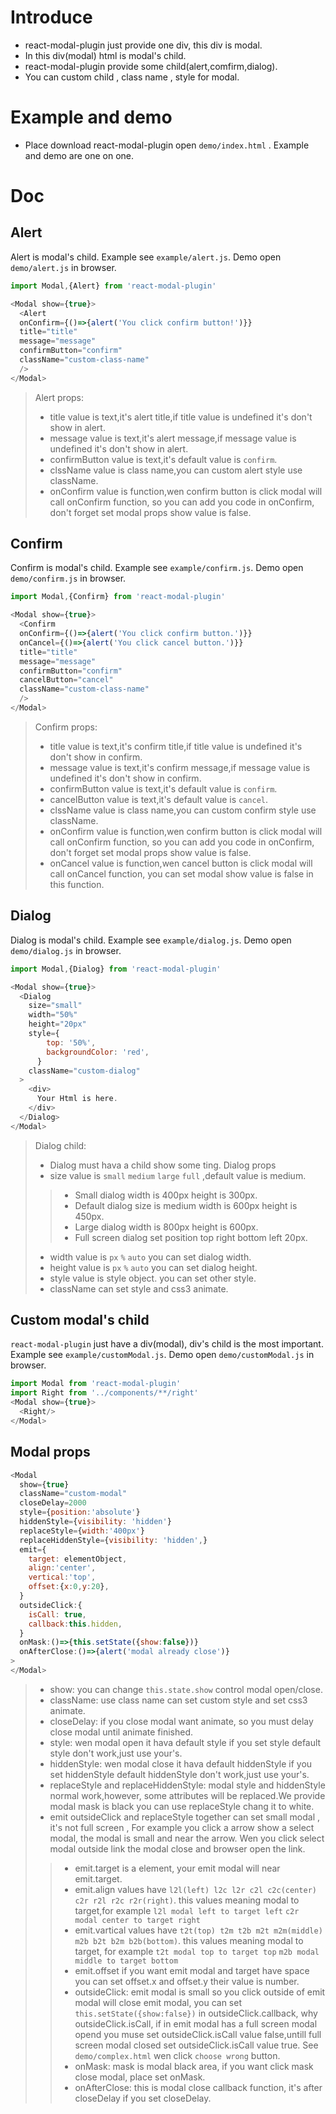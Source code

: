 # Introduce
* react-modal-plugin just provide one div, this div is modal.
* In this div(modal) html is modal's child.
* react-modal-plugin provide some child(alert,comfirm,dialog).
* You can custom child , class name , style for modal.

# Example and demo
* Place download react-modal-plugin open `demo/index.html` . Example and demo are one on one.

# Doc

## Alert
Alert is modal's child. Example see `example/alert.js`. Demo open `demo/alert.js` in browser.
```Javascript
import Modal,{Alert} from 'react-modal-plugin'

<Modal show={true}>
  <Alert
  onConfirm={()=>{alert('You click confirm button!')}}
  title="title"
  message="message"
  confirmButton="confirm"
  className="custom-class-name"
  />
</Modal>
```
>Alert props:
>* title value is text,it's alert title,if title value is undefined it's don't show in alert.
>* message value is text,it's alert message,if message value is undefined it's don't show in alert.
>* confirmButton value is text,it's default value is `confirm`.
>* clssName value is class name,you can custom alert style use className.
>* onConfirm value is function,wen confirm button is click modal will call onConfirm function, so you can add you code in onConfirm, don't forget set modal props show value is false.

## Confirm
Confirm is modal's child. Example see `example/confirm.js`. Demo open `demo/confirm.js` in browser.
```Javascript
import Modal,{Confirm} from 'react-modal-plugin'

<Modal show={true}>
  <Confirm
  onConfirm={()=>{alert('You click confirm button.')}}
  onCancel={()=>{alert('You click cancel button.')}}
  title="title"
  message="message"
  confirmButton="confirm"
  cancelButton="cancel"
  className="custom-class-name"
  />
</Modal>
```
>Confirm props:
>* title value is text,it's confirm title,if title value is undefined it's don't show in confirm.
>* message value is text,it's confirm message,if message value is undefined it's don't show in confirm.
>* confirmButton value is text,it's default value is `confirm`.
>* cancelButton value is text,it's default value is `cancel`.
>* clssName value is class name,you can custom confirm style use className.
>* onConfirm value is function,wen confirm button is click modal will call onConfirm function, so you can add you code in onConfirm, don't forget set modal props show value is false.
>* onCancel value is function,wen cancel button is click modal will call onCancel function, you can set modal show value is false in this function.
## Dialog
Dialog is modal's child. Example see `example/dialog.js`. Demo open `demo/dialog.js` in browser.
```Javascript
import Modal,{Dialog} from 'react-modal-plugin'

<Modal show={true}>
  <Dialog
    size="small"
    width="50%"
    height="20px"
    style={
        top: '50%',
        backgroundColor: 'red',
      }
    className="custom-dialog"
  >
    <div>
      Your Html is here.
    </div>
  </Dialog>
</Modal>
```
>Dialog child:
>* Dialog must hava a child show some ting.
>Dialog props
>* size value is `small` `medium` `large` `full` ,default value is medium.
>>* Small dialog width is 400px height is 300px.
>>* Default dialog size is medium width is 600px height is 450px.
>>* Large dialog width is 800px height is 600px.
>>* Full screen dialog set position top right bottom left 20px.
>* width value is `px` `%` `auto` you can set dialog width.
>* height value is `px` `%` `auto` you can set dialog height.
>* style value is style object. you can set other style.
>* className can set style and css3 animate.
## Custom modal's child
`react-modal-plugin` just have a div(modal), div's child is the most important. Example see `example/customModal.js`. Demo open `demo/customModal.js` in browser.
```Javascript
import Modal from 'react-modal-plugin'
import Right from '../components/**/right'
<Modal show={true}>
  <Right/>
</Modal>
```
## Modal props
```Javascript
<Modal
  show={true}
  className="custom-modal"
  closeDelay=2000
  style={position:'absolute'}
  hiddenStyle={visibility: 'hidden'}
  replaceStyle={width:'400px'}
  replaceHiddenStyle={visibility: 'hidden',}
  emit={
    target: elementObject,
    align:'center',
    vertical:'top',
    offset:{x:0,y:20},
  }
  outsideClick:{
    isCall: true,
    callback:this.hidden,
  }
  onMask:()=>{this.setState({show:false})}
  onAfterClose:()=>{alert('modal already close')}
>
</Modal>
```
>* show: you can change `this.state.show` control modal open/close.
>* className: use class name can set custom style and set css3 animate.
>* closeDelay: if you close modal want animate, so you must delay close modal until animate finished.
>* style: wen modal open it hava default style if you set style default style don't work,just use your's.
>* hiddenStyle: wen modal close it hava default hiddenStyle if you set hiddenStyle default hiddenStyle don't work,just use your's.
>* replaceStyle and replaceHiddenStyle: modal style and hiddenStyle normal work,however, some attributes will be replaced.We provide modal mask is black you can use replaceStyle chang it to white.
>* emit outsideClick and replaceStyle together can set small modal , it's not full screen , For example you click a arrow show a select modal, the modal is small and near the arrow. Wen you click select modal outside link the modal close and browser open the link.
>>* emit.target is a element, your emit modal will near emit.target.
>>* emit.align values have `l2l(left) l2c l2r c2l c2c(center) c2r r2l r2c r2r(right)`. this values meaning modal to target,for example `l2l modal left to target left` `c2r modal center to target right`
>>* emit.vartical values have `t2t(top) t2m t2b m2t m2m(middle) m2b b2t b2m b2b(bottom)`. this values meaning modal to target, for example `t2t modal top to target top` `m2b modal middle to target bottom`
>>* emit.offset if you want emit modal and target have space you can set offset.x and offset.y their value is number.
>>* outsideClick: emit modal is small so you click outside of emit modal will close emit modal, you can set `this.setState({show:false})` in outsideClick.callback, why outsideClick.isCall, if in emit modal has a full screen modal opend you muse set outsideClick.isCall value false,untill full screen modal closed set outsideClick.isCall value true. See `demo/complex.html` wen click `choose wrong` button. 
>>* onMask: mask is modal black area, if you want click mask close modal, place set onMask.
>>* onAfterClose: this is modal close callback function, it's after closeDelay if you set closeDelay.
